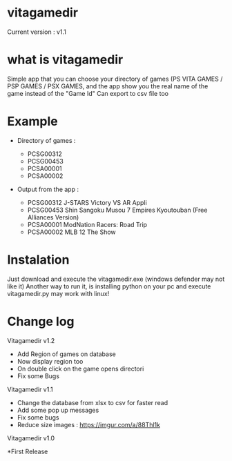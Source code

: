 # vitagamedir
Current version : v1.1

# what is vitagamedir

Simple app that you can choose your directory of games (PS VITA GAMES / PSP GAMES / PSX GAMES, and the app show you the real name of the game instead of the "Game Id"
Can export to csv file too

# Example

* Directory of games :
  * PCSG00312
  * PCSG00453
  * PCSA00001
  * PCSA00002

* Output from the app :

  * PCSG00312	J-STARS Victory VS AR Appli 
  * PCSG00453	Shin Sangoku Musou 7 Empires Kyoutouban (Free Alliances Version) 
  * PCSA00001	ModNation Racers: Road Trip 
  * PCSA00002	MLB 12 The Show



# Instalation
Just download and execute  the vitagamedir.exe (windows defender may not like it)
Another way to run it, is installing python on your pc and execute vitagamedir.py may work with linux!

# Change log


Vitagamedir v1.2

* Add Region of games on database
* Now display region too
* On double click on the game opens directori
* Fix some Bugs

Vitagamedir v1.1

* Change the database from xlsx to csv for faster read
* Add some pop up messages
* Fix some bugs
* Reduce size
images : https://imgur.com/a/88Thl1k


Vitagamedir v1.0

*First Release
